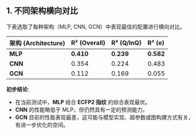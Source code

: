 ## 1. 不同架构横向对比

下表选取了每种架构（MLP, CNN, GCN）中表现最佳的配置进行横向对比。

| 架构 (Architecture) | R² (Overall) | R² (Q/lnQ) | R² (e) |
| :--- | :--- | :--- | :--- |
| **MLP** | **0.410** | **0.239** | **0.582** |
| **CNN** | 0.354 | 0.224 | 0.483 |
| **GCN** | 0.112 | 0.169 | 0.055 |

**初步结论**:
- 在当前测试中，**MLP** 结合 **ECFP2 指纹** 的综合表现最优。
- **CNN** 的性能略低于 MLP，但仍然具有一定的预测能力。
- **GCN** 目前的性能表现最差，这可能与模型实现、超参数或图构建方式有关，有进一步优化的空间。
